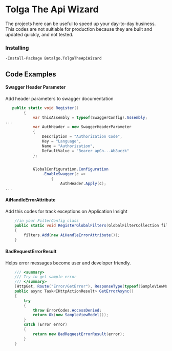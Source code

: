 ﻿# Tolga The Api Wizard

The projects here can be useful to speed up your day-to-day business. <br>
This codes are not suitiable for production  because they are built and updated quickly, and not tested.

### Installing 

```
-Install-Package Betalgo.TolgaTheApiWizard 
```

## Code Examples
#### Swagger Header Parameter
Add header parameters to swagger documentation
```csharp
   public static void Register()
        {
            var thisAssembly = typeof(SwaggerConfig).Assembly;
...
            var AuthHeader = new SwaggerHeaderParameter
            {
                Description = "Authorization Code",
                Key = "Language",
                Name = "Authorization",
                DefaultValue = "Bearer apGn...Ab8uczk"
            };


            GlobalConfiguration.Configuration
                .EnableSwagger(c =>
                    {
                        AuthHeader.Apply(c);
...
```

#### AiHandleErrorAttribute
Add this codes for track exceptions on Application Insight

```csharp
    //in your FilterConfig class
    public static void RegisterGlobalFilters(GlobalFilterCollection filters)
    {
        filters.Add(new AiHandleErrorAttribute());
    }
```
#### BadRequestErrorResult
Helps error messages become user and developer friendly.

```csharp
    /// <summary>
    /// Try to get sample error
    /// </summary>
    [HttpGet, Route("Error/GetError"), ResponseType(typeof(SampleViewModel))]
    public async Task<IHttpActionResult> GetErrorAsync()
    {
        try
        {
            throw ErrorCodes.AccessDenied;
            return Ok(new SampleViewModel());
        }
        catch (Error error)
        {
            return new BadRequestErrorResult(error);
        }
    }
```



